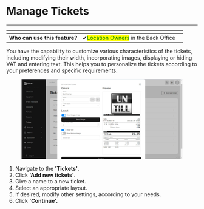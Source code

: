# Manage Tickets

***

<table data-card-size="large" data-view="cards" data-full-width="false"><thead><tr><th></th><th></th><th></th></tr></thead><tbody><tr><td><strong>Who can use this feature?</strong> </td><td> <span data-gb-custom-inline data-tag="emoji" data-code="2714">✔</span><mark style="color:green;">Location Owners</mark> in the Back Office</td><td></td></tr></tbody></table>

You have the capability to customize various characteristics of the tickets, including modifying their width, incorporating images, displaying or hiding VAT and entering text. This helps you to personalize the tickets according to your preferences and specific requirements.&#x20;

<figure><img src="../.gitbook/assets/tickets.jpg" alt=""><figcaption></figcaption></figure>

1. Navigate to the **'Tickets'**.
2. Click **'Add new tickets'**.
3. Give a name to a new ticket.
4. Select an appropriate layout.
5. If desired, modify other settings, according to your needs.
6. Click **'Continue'.**

